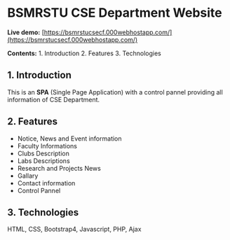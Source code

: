 # BSMRSTU CSE Department Website

 **Live demo:** [https://bsmrstucsecf.000webhostapp.com/](https://bsmrstucsecf.000webhostapp.com/)
 
**Contents:** 1. Introduction  2. Features  3. Technologies
 
 ## 1. Introduction
 This is an **SPA** (Single Page Application) with a control pannel providing all information of CSE Department.


## 2. Features

-  Notice, News and Event information 
-  Faculty Informations
-  Clubs Description
- Labs Descriptions
- Research and Projects News 
- Gallary
- Contact information
- Control Pannel

## 3. Technologies

HTML, CSS, Bootstrap4, Javascript, PHP, Ajax
